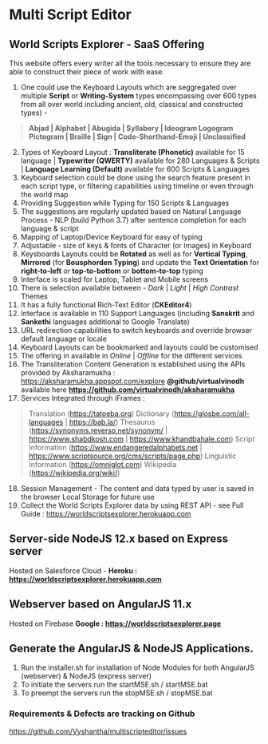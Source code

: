 # Multi Script Editor

## World Scripts Explorer - SaaS Offering
This website offers every writer all the tools necessary to ensure they are able to construct their piece of work with ease.
1. One could use the Keyboard Layouts which are seggregated over multiple **Script** or **Writing-System** types encompassing over 600 types from all over world including ancient, old, classical and constructed types) - 
> **Abjad | Alphabet | Abugida | Syllabery | Ideogram Logogram Pictogram | Braille | Sign | Code-Shorthand-Emoji | Unclassified** 
2. Types of Keyboard Layout : **Transliterate (Phonetic)** available for 15 language | **Typewriter (QWERTY)** available for 280 Languages & Scripts | **Language Learning (Default)** available for 600 Scripts & Languages
3. Keyboard selection could be done using the search feature present in each script type, or filtering capabilities using timeline or even through the world map
4. Providing Suggestion while Typing for 150 Scripts & Languages
5. The suggestions are regularly updated based on Natural Language Process - NLP (build Python 3.7) after sentence completion for each language & script
6. Mapping of Laptop/Device Keyboard for easy of typing
7. Adjustable - size of keys & fonts of Character (or Images) in Keyboard
8. Keysboards Layouts could be **Rotated** as well as for **Vertical Typing**, **Mirrored** (for **Bousphorden Typing**) and update the **Text Orientation** for **right-to-left** or **top-to-bottom** or **bottom-to-top** typing
9. Interface is scaled for Laptop, Tablet and Mobile screens
10. There is selection available between - *Dark* | *Light* | *High Contrast* Themes
11. It has a fully functional Rich-Text Editor (**CKEditor4**)
12. Interface is available in 110 Support Languages (including **Sanskrit** and **Sankethi** languages additional to Google Translate)
13. URL redirection capabilities to switch keyboards and override browser default language or locale 
14. Keyboard Layouts can be bookmarked and layouts could be customised 
15. The offering in available in *Online* | *Offline* for the different services
16. The Transliteration Content Generation is established using the APIs provided by Aksharamukha : https://aksharamukha.appspot.com/explore **@github/virtualvinodh** available here **https://github.com/virtualvinodh/aksharamukha**
17. Services Integrated through iFrames : 
> Translation (https://tatoeba.org) 
> Dictionary (https://glosbe.com/all-languages | https://bab.la/)
> Thesaurus (https://synonyms.reverso.net/synonym/ | https://www.shabdkosh.com | https://www.khandbahale.com)
> Script Information (https://www.endangeredalphabets.net | https://www.scriptsource.org/cms/scripts/page.php)
> Linguistic Information (https://omniglot.com)
> Wikipedia (https://wikipedia.org/wiki/)
18. Session Management - The content and data typed by user is saved in the browser Local Storage for future use 
19. Collect the World Scripts Explorer data by using REST API - see Full Guide : https://worldscriptsexplorer.herokuapp.com

## Server-side NodeJS 12.x based on Express server
  Hosted on Salesforce Cloud - **Heroku : https://worldscriptsexplorer.herokuapp.com**
 
## Webserver based on AngularJS 11.x
  Hosted on Firebase **Google : https://worldscriptsexplorer.page**

## Generate the AngularJS & NodeJS Applications.

  1. Run the installer.sh for installation of Node Modules for both AngularJS (webserver) & NodeJS (express server)
  2. To initiate the servers run the startMSE.sh / startMSE.bat
  3. To preempt the servers run the stopMSE.sh / stopMSE.bat
  
### Requirements & Defects are tracking on Github
https://github.com/Vyshantha/multiscripteditor/issues
